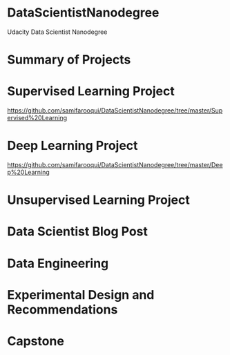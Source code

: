 # DataScientistNanodegree
Udacity Data Scientist Nanodegree
# Summary of Projects
# Supervised Learning Project 
https://github.com/samifarooqui/DataScientistNanodegree/tree/master/Supervised%20Learning
# Deep Learning Project
https://github.com/samifarooqui/DataScientistNanodegree/tree/master/Deep%20Learning
# Unsupervised Learning Project
# Data Scientist Blog Post
# Data Engineering
# Experimental Design and Recommendations
# Capstone 
